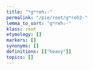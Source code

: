 ```yaml
---
title: "*gʷreh₂-"
permalink: "/pie/root/gʷreh2-"
lemma_to_sort: "gʷreh₂-"
klass: root
etymology: []
markers: []
synonyms: []
definitions: [["heavy"]]
topics: []
---
```

